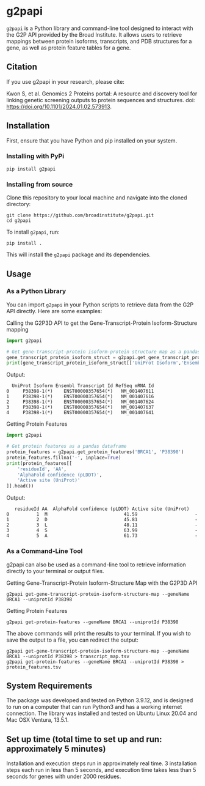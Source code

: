 # g2papi

`g2papi` is a Python library and command-line tool designed to interact with the G2P API provided by the Broad Institute. It allows users to retrieve mappings between protein isoforms, transcripts, and PDB structures for a gene, as well as protein feature tables for a gene.


## Citation
If you use g2papi in your research, please cite:

Kwon S, et al. Genomics 2 Proteins portal: A resource and discovery tool for linking genetic screening outputs to protein sequences and structures. doi: https://doi.org/10.1101/2024.01.02.573913.


## Installation

First, ensure that you have Python and pip installed on your system.

### Installing with PyPi

```
pip install g2papi
```

### Installing from source

Clone this repository to your local machine and navigate into the cloned directory:

```
git clone https://github.com/broadinstitute/g2papi.git
cd g2papi
```

To install `g2papi`, run:

```
pip install .
```

This will install the `g2papi` package and its dependencies.

## Usage

### As a Python Library

You can import `g2papi` in your Python scripts to retrieve data from the G2P API directly. Here are some examples:

Calling the G2P3D API to get the Gene-Transcript-Protein Isoform-Structure mapping

```python
import g2papi

# Get gene-transcript-protein isoform-protein structure map as a pandas dataframe
gene_transcript_protein_isoform_struct = g2papi.get_gene_transcript_protein_isoform_structure('BRCA1', 'P38398')
print(gene_transcript_protein_isoform_struct[['UniProt Isoform','Ensembl Transcript Id', 'RefSeq mRNA Id']].head())

```

Output:

```
  UniProt Isoform Ensembl Transcript Id RefSeq mRNA Id
0     P38398-1(*)    ENST00000357654(*)   NM_001407611
1     P38398-1(*)    ENST00000357654(*)   NM_001407616
2     P38398-1(*)    ENST00000357654(*)   NM_001407624
3     P38398-1(*)    ENST00000357654(*)   NM_001407637
4     P38398-1(*)    ENST00000357654(*)   NM_001407641
```

Getting Protein Features

```python
import g2papi

# Get protein features as a pandas dataframe
protein_features = g2papi.get_protein_features('BRCA1', 'P38398')
protein_features.fillna('-', inplace=True)
print(protein_features[[
    'residueId', 'AA',
    'AlphaFold confidence (pLDDT)', 
    'Active site (UniProt)'
]].head())

```

Output:

```
   residueId AA  AlphaFold confidence (pLDDT) Active site (UniProt)
0          1  M                            41.59                     -
1          2  D                            45.81                     -
2          3  L                            48.11                     -
3          4  S                            63.99                     -
4          5  A                            61.73                     -
```


### As a Command-Line Tool
g2papi can also be used as a command-line tool to retrieve information directly to your terminal or output files.

Getting Gene-Transcript-Protein Isoform-Structure Map with the G2P3D API

```
g2papi get-gene-transcript-protein-isoform-structure-map --geneName BRCA1 --uniprotId P38398
```

Getting Protein Features

```
g2papi get-protein-features --geneName BRCA1 --uniprotId P38398
```

The above commands will print the results to your terminal. If you wish to save the output to a file, you can redirect the output:

```
g2papi get-gene-transcript-protein-isoform-structure-map --geneName BRCA1 --uniprotId P38398 > transcript_map.tsv
g2papi get-protein-features --geneName BRCA1 --uniprotId P38398 > protein_features.tsv
```

## System Requirements
The package was developed and tested on Python 3.9.12, and is designed to run on a computer that can run Python3 and has a working internet connection. The library was installed and tested on Ubuntu Linux 20.04 and Mac OSX Ventura, 13.5.1. 

## Set up time (total time to set up and run: approximately 5 minutes)
Installation and execution steps run in approximately real time. 3 installation steps each run in less than 5 seconds, and execution time takes less than 5 seconds for genes with under 2000 residues.


